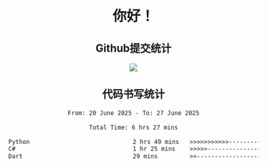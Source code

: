 <div align="center">
<h1>你好！</h1>

<h2>Github提交统计</h2>
<a href="https://github.com/ikun0014">
    <img src="https://github-readme-stats.vercel.app/api?username=ikun0014&include_all_commits=true&count_private=true&locale=cn&show_icons=true&bg_color=0,EC6C6C,FFD479,FFFC79,73FA79,73FDFF,D783FF"/>
  </a>
</div>

<div align="center">
<h2>代码书写统计</h2>
  
<!--START_SECTION:waka-->

```txt
From: 20 June 2025 - To: 27 June 2025

Total Time: 6 hrs 27 mins

Python                             2 hrs 49 mins   >>>>>>>>>>>--------------   43.24 %
C#                                 1 hr 25 mins    >>>>>--------------------   21.84 %
Dart                               29 mins         >>-----------------------   07.41 %
```

<!--END_SECTION:waka-->

</div>
